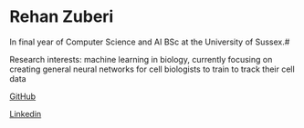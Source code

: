 # Rehan Zuberi

In final year of Computer Science and AI BSc at the University of Sussex.#

Research interests: machine learning in biology, currently focusing on creating general neural networks for cell biologists to train to track their cell data

[GitHub](https://github.com/rzuberi)

[Linkedin](www.linkedin.com/in/rehanzuberi)

